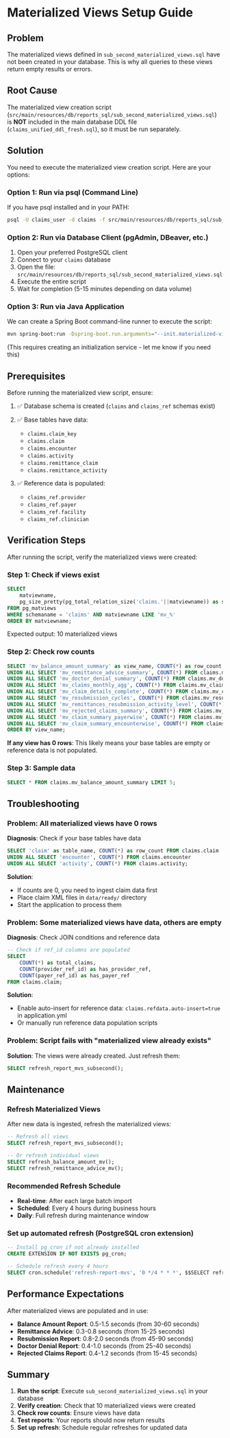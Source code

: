 # Materialized Views Setup Guide

## Problem

The materialized views defined in `sub_second_materialized_views.sql` have not been created in your database. This is why all queries to these views return empty results or errors.

## Root Cause

The materialized view creation script (`src/main/resources/db/reports_sql/sub_second_materialized_views.sql`) is **NOT** included in the main database DDL file (`claims_unified_ddl_fresh.sql`), so it must be run separately.

## Solution

You need to execute the materialized view creation script. Here are your options:

### Option 1: Run via psql (Command Line)

If you have psql installed and in your PATH:

```bash
psql -U claims_user -d claims -f src/main/resources/db/reports_sql/sub_second_materialized_views.sql
```

### Option 2: Run via Database Client (pgAdmin, DBeaver, etc.)

1. Open your preferred PostgreSQL client
2. Connect to your `claims` database
3. Open the file: `src/main/resources/db/reports_sql/sub_second_materialized_views.sql`
4. Execute the entire script
5. Wait for completion (5-15 minutes depending on data volume)

### Option 3: Run via Java Application

We can create a Spring Boot command-line runner to execute the script:

```bash
mvn spring-boot:run -Dspring-boot.run.arguments="--init.materialized-views=true" -Dspring-boot.run.profiles=local
```

(This requires creating an initialization service - let me know if you need this)

## Prerequisites

Before running the materialized view script, ensure:

1. ✅ Database schema is created (`claims` and `claims_ref` schemas exist)
2. ✅ Base tables have data:
   - `claims.claim_key`
   - `claims.claim`
   - `claims.encounter`
   - `claims.activity`
   - `claims.remittance_claim`
   - `claims.remittance_activity`

3. ✅ Reference data is populated:
   - `claims_ref.provider`
   - `claims_ref.payer`
   - `claims_ref.facility`
   - `claims_ref.clinician`

## Verification Steps

After running the script, verify the materialized views were created:

### Step 1: Check if views exist

```sql
SELECT 
    matviewname,
    pg_size_pretty(pg_total_relation_size('claims.'||matviewname)) as size
FROM pg_matviews 
WHERE schemaname = 'claims' AND matviewname LIKE 'mv_%'
ORDER BY matviewname;
```

Expected output: 10 materialized views

### Step 2: Check row counts

```sql
SELECT 'mv_balance_amount_summary' as view_name, COUNT(*) as row_count FROM claims.mv_balance_amount_summary
UNION ALL SELECT 'mv_remittance_advice_summary', COUNT(*) FROM claims.mv_remittance_advice_summary
UNION ALL SELECT 'mv_doctor_denial_summary', COUNT(*) FROM claims.mv_doctor_denial_summary
UNION ALL SELECT 'mv_claims_monthly_agg', COUNT(*) FROM claims.mv_claims_monthly_agg
UNION ALL SELECT 'mv_claim_details_complete', COUNT(*) FROM claims.mv_claim_details_complete
UNION ALL SELECT 'mv_resubmission_cycles', COUNT(*) FROM claims.mv_resubmission_cycles
UNION ALL SELECT 'mv_remittances_resubmission_activity_level', COUNT(*) FROM claims.mv_remittances_resubmission_activity_level
UNION ALL SELECT 'mv_rejected_claims_summary', COUNT(*) FROM claims.mv_rejected_claims_summary
UNION ALL SELECT 'mv_claim_summary_payerwise', COUNT(*) FROM claims.mv_claim_summary_payerwise
UNION ALL SELECT 'mv_claim_summary_encounterwise', COUNT(*) FROM claims.mv_claim_summary_encounterwise
ORDER BY view_name;
```

**If any view has 0 rows**: This likely means your base tables are empty or reference data is not populated.

### Step 3: Sample data

```sql
SELECT * FROM claims.mv_balance_amount_summary LIMIT 5;
```

## Troubleshooting

### Problem: All materialized views have 0 rows

**Diagnosis**: Check if your base tables have data

```sql
SELECT 'claim' as table_name, COUNT(*) as row_count FROM claims.claim
UNION ALL SELECT 'encounter', COUNT(*) FROM claims.encounter
UNION ALL SELECT 'activity', COUNT(*) FROM claims.activity;
```

**Solution**: 
- If counts are 0, you need to ingest claim data first
- Place claim XML files in `data/ready/` directory
- Start the application to process them

### Problem: Some materialized views have data, others are empty

**Diagnosis**: Check JOIN conditions and reference data

```sql
-- Check if ref_id columns are populated
SELECT 
    COUNT(*) as total_claims,
    COUNT(provider_ref_id) as has_provider_ref,
    COUNT(payer_ref_id) as has_payer_ref
FROM claims.claim;
```

**Solution**:
- Enable auto-insert for reference data: `claims.refdata.auto-insert=true` in application.yml
- Or manually run reference data population scripts

### Problem: Script fails with "materialized view already exists"

**Solution**: The views were already created. Just refresh them:

```sql
SELECT refresh_report_mvs_subsecond();
```

## Maintenance

### Refresh Materialized Views

After new data is ingested, refresh the materialized views:

```sql
-- Refresh all views
SELECT refresh_report_mvs_subsecond();

-- Or refresh individual views
SELECT refresh_balance_amount_mv();
SELECT refresh_remittance_advice_mv();
```

### Recommended Refresh Schedule

- **Real-time**: After each large batch import
- **Scheduled**: Every 4 hours during business hours
- **Daily**: Full refresh during maintenance window

### Set up automated refresh (PostgreSQL cron extension)

```sql
-- Install pg_cron if not already installed
CREATE EXTENSION IF NOT EXISTS pg_cron;

-- Schedule refresh every 4 hours
SELECT cron.schedule('refresh-report-mvs', '0 */4 * * *', $$SELECT refresh_report_mvs_subsecond()$$);
```

## Performance Expectations

After materialized views are populated and in use:

- **Balance Amount Report**: 0.5-1.5 seconds (from 30-60 seconds)
- **Remittance Advice**: 0.3-0.8 seconds (from 15-25 seconds)
- **Resubmission Report**: 0.8-2.0 seconds (from 45-90 seconds)
- **Doctor Denial Report**: 0.4-1.0 seconds (from 25-40 seconds)
- **Rejected Claims Report**: 0.4-1.2 seconds (from 15-45 seconds)

## Summary

1. **Run the script**: Execute `sub_second_materialized_views.sql` in your database
2. **Verify creation**: Check that 10 materialized views were created
3. **Check row counts**: Ensure views have data
4. **Test reports**: Your reports should now return results
5. **Set up refresh**: Schedule regular refreshes for updated data

